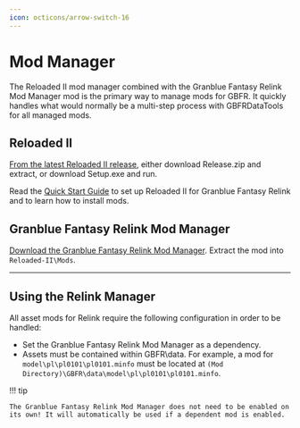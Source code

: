 ```yaml
---
icon: octicons/arrow-switch-16
---
```


# Mod Manager

The Reloaded II mod manager combined with the Granblue Fantasy Relink Mod Manager mod is the primary way to manage mods for GBFR. It quickly handles what would normally be a multi-step process with GBFRDataTools for all managed mods.

## Reloaded II

[From the latest Reloaded II release](https://github.com/Reloaded-Project/Reloaded-II/releases/), either download Release.zip and extract, or download Setup.exe and run.

Read the [Quick Start Guide](https://reloaded-project.github.io/Reloaded-II/QuickStart/) to set up Reloaded II for Granblue Fantasy Relink and to learn how to install mods.

## Granblue Fantasy Relink Mod Manager

[Download the Granblue Fantasy Relink Mod Manager](https://github.com/WistfulHopes/gbfrelink.utility.manager/releases/). Extract the mod into `Reloaded-II\Mods`.

---

## Using the Relink Manager

All asset mods for Relink require the following configuration in order to be handled:

* Set the Granblue Fantasy Relink Mod Manager as a dependency.
* Assets must be contained within GBFR\data. For example, a mod for `model\pl\pl0101\pl0101.minfo` must be located at `(Mod Directory)\GBFR\data\model\pl\pl0101\pl0101.minfo`.

!!! tip
    
    The Granblue Fantasy Relink Mod Manager does not need to be enabled on its own! It will automatically be used if a dependent mod is enabled.